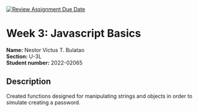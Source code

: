 [![Review Assignment Due Date](https://classroom.github.com/assets/deadline-readme-button-22041afd0340ce965d47ae6ef1cefeee28c7c493a6346c4f15d667ab976d596c.svg)](https://classroom.github.com/a/ZdbdKFSR)

# Week 3: Javascript Basics

**Name:** Nestor Victus T. Bulatao <br/>
**Section:** U-3L <br/>
**Student number:** 2022-02065 <br/>

## Description

Created functions designed for manipulating strings and objects in order to simulate creating a password.
